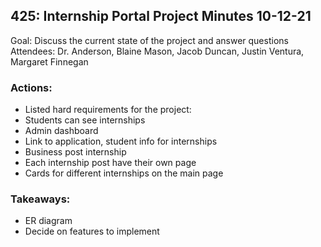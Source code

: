 ## 425: Internship Portal Project Minutes 10-12-21

Goal: Discuss the current state of the project and answer questions
Attendees: Dr. Anderson, Blaine Mason, Jacob Duncan, Justin Ventura, Margaret Finnegan

### Actions:

- Listed hard requirements for the project:
- Students can see internships 
- Admin dashboard
- Link to application, student info for internships 
- Business post internship
- Each internship post have their own page 
- Cards for different internships on the main page 


### Takeaways:

- ER diagram 
- Decide on features to implement

